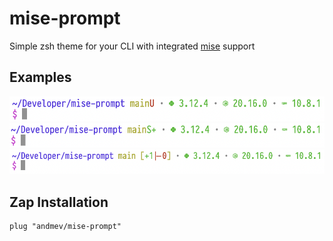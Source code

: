 # mise-prompt

Simple zsh theme for your CLI with integrated [mise](https://github.com/jdx/mise) support

## Examples

![git changed files](./img/img00001.png "Changed files")
![git added files](./img/img00002.png "Added files")
![git committed files](./img/img00003.png "Committed files")

## Zap Installation

```
plug "andmev/mise-prompt"
```